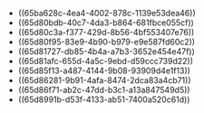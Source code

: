 - ((65ba628c-4ea4-4002-878c-1139e53dea46))
- ((65d80bdb-40c7-4da3-b864-681fbce055cf))
- ((65d80c3a-f377-429d-8b56-4bf553407e76))
- ((65d80f95-83e9-4b90-b979-e9e587fd60c2))
- ((65d81727-db85-4b4a-a7b3-3652e454e47f))
- ((65d81afc-655d-4a5c-9ebd-d59ccc739d22))
- ((65d85f13-a487-4144-9b08-93909d4e1f13))
- ((65d86281-9b91-4afa-8474-2dca83a4cb71))
- ((65d86f71-ab2c-47dd-b3c1-a13a847549d5))
- ((65d8991b-d53f-4133-ab51-7400a520c61d))